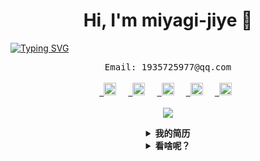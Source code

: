<h1 align="center">Hi, I'm miyagi-jiye 👋</h1>

<a href="https://git.io/typing-svg">
  <img src="https://readme-typing-svg.herokuapp.com?font=Fira+Code&size=22&duration=2500&pause=5000&center=true&width=1200&height=40&lines=%E4%BB%8E%E7%90%86%E8%AE%BA%E4%B8%8A%E8%AE%B2%EF%BC%8C%E7%90%86%E8%AE%BA%E5%92%8C%E5%AE%9E%E8%B7%B5%E4%B9%8B%E9%97%B4%E6%B2%A1%E6%9C%89%E5%8C%BA%E5%88%AB%E3%80%82%E4%BD%86%E5%9C%A8%E5%AE%9E%E8%B7%B5%E4%B8%AD%EF%BC%8C%E8%BF%99%E6%98%AF%E6%9C%89%E5%8C%BA%E5%88%AB%E7%9A%84%E3%80%82" alt="Typing SVG" />
</a>

<p align="center">
    <samp>
       Email: 1935725977@qq.com
    </samp>
    <br/><br/>
    <code><a href="https://web.okjike.com/"> <img height="20" src="https://user-images.githubusercontent.com/46062972/190096676-6095c719-4cf5-4148-afc2-a00b256b6e40.png"></a></code> &nbsp;
    <code> <a href="https://twitter.com/"> <img height="20" src="https://user-images.githubusercontent.com/46062972/190095674-1edcfa35-6ea9-47b4-b969-35ff9104e7cd.png"></a></code> &nbsp;
    <code> <a href="https://www.zhihu.com/"> <img height="20" src="https://user-images.githubusercontent.com/46062972/190096127-e3cadf80-6858-4ae4-981c-632246d7b82f.png"></a></code> &nbsp;
    <code> <a href="https://weibo.com/"> <img height="20" src="https://user-images.githubusercontent.com/46062972/190096532-03e4290e-b88d-49c1-acbb-99f700b3b7ed.png"></a></code> &nbsp;
    <code> <a href="https://space.bilibili.com/24772083"> <img height="20" src="https://user-images.githubusercontent.com/46062972/194840497-22835c48-f50b-483e-ad6c-98548d463944.png"></a></code> &nbsp;
    <br/><br/>
    <a href="https://alili.tech"><img src="https://profile-counter.glitch.me/Miyagi-jiye/count.svg" /></a>
</p>

<details>
<summary align="center"><b>我的简历</b></summary><br>
  
**关于我** 

- 🔭 I’m currently working on ...
- 🌱 I’m currently learning ...
- 👯 I’m looking to collaborate on ...
- 🤔 I’m looking for help with ...
- 💬 Ask me about ...
- 📫 How to reach me: ...
- 😄 Pronouns: ...
- ⚡ Fun fact: ...

**技能**

<img src="https://img.shields.io/badge/Html5-%23e34f26.svg?logo=html5&logoColor=white&style=flat-square" alt="HTML5" /> <img src="https://img.shields.io/badge/CSS3-%231572b6.svg?logo=css3&logoColor=white&style=flat-square" alt="CSS3" />
<img src="https://img.shields.io/badge/JavaScript-%23323330.svg?logo=javascript&logoColor=%23F7DF1E&style=flat-square" alt="JavaScript" />
<img src="https://img.shields.io/badge/Node.js-%2343853d.svg?logo=node.js&logoColor=white&style=flat-square" alt="Node.js" />
<img src="https://img.shields.io/badge/NPM-%23cb0000.svg?logo=npm&logoColor=white&style=flat-square" alt="npm" />
<img src="https://img.shields.io/badge/Vue.js-%2335495e.svg?logo=Vue.js&logoColor=%234fc08d&style=flat-square" alt="Vue.js" />
<img src="https://img.shields.io/badge/React-%2320232a.svg?logo=React&logoColor=%2361dafb&style=flat-square" alt="React" />
<img src="https://img.shields.io/badge/Babel-%23323330.svg?logo=babel&logoColor=%23f9dc3e&style=flat-square" alt="Babel" />
<img src="https://img.shields.io/badge/Webpack-%231e72b3.svg?logo=Webpack&logoColor=white&style=flat-square" alt="Webpack" /> 
<img src="https://img.shields.io/badge/Vite-%23000000.svg?logo=vite&logoColor=blue&style=flat-square" alt="Vite" >

**工具**

<img src="https://img.shields.io/badge/Visual%20studio%20code-%230078d7.svg?logo=visual-studio-code&logoColor=white&style=flat-square" alt="Visual Studio Code" /> <img src="https://img.shields.io/badge/Github-%23000000.svg?logo=github&logoColor=white&style=flat-square" alt="Github" /> 
<img src="https://img.shields.io/badge/Photoshop-%2331a8ff.svg?logo=adobe-photoshop&logoColor=white&style=flat-square" alt="Photoshop" />

**Github状态**

<img align="center" style="width:100%" src="https://github-readme-stats.vercel.app/api?username=Miyagi-jiye&show_icons=true&theme=buefy" />

**Github语言**

<img align="center" style="width:100%" src="https://github-readme-stats.vercel.app/api/top-langs/?username=Miyagi-jiye&layout=compact&theme=buefy" />

**Github动态**

<img align="center" style="width:100%;" src="https://activity-graph.herokuapp.com/graph?username=Miyagi-jiye&theme=react-dark&hide_border=true&area=true" />

<br>
</details>

<details>
<summary align="center"><b>看啥呢？</b></summary><br>
<div align="center"><img src="https://user-images.githubusercontent.com/26431026/167385898-1fecf0ad-8560-4e31-bcf1-5df5ba2842f1.png"></div>
</details>
